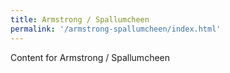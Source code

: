 ```yaml
---
title: Armstrong / Spallumcheen
permalink: '/armstrong-spallumcheen/index.html'
---
```


Content for Armstrong / Spallumcheen
